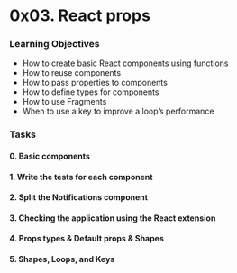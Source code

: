 # 0x03. React props

### Learning Objectives
* How to create basic React components using functions
* How to reuse components
* How to pass properties to components
* How to define types for components
* How to use Fragments
* When to use a key to improve a loop’s performance

### Tasks
#### 0. Basic components
#### 1. Write the tests for each component
#### 2. Split the Notifications component
#### 3. Checking the application using the React extension
#### 4. Props types & Default props & Shapes
#### 5. Shapes, Loops, and Keys